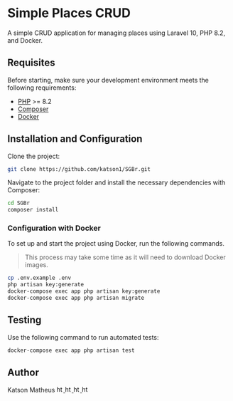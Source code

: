 # Simple Places CRUD

A simple CRUD application for managing places using Laravel 10, PHP 8.2, and Docker.

## Requisites

Before starting, make sure your development environment meets the following requirements:

- [PHP](https://www.php.net/downloads.php) >= 8.2
- [Composer](https://getcomposer.org/)
- [Docker](https://www.docker.com/get-started/)

## Installation and Configuration

Clone the project:
```bash
git clone https://github.com/katson1/SGBr.git
```

Navigate to the project folder and install the necessary dependencies with Composer:
```bash
cd SGBr
composer install
```
### Configuration with Docker
To set up and start the project using Docker, run the following commands.

> This process may take some time as it will need to download Docker images.

```bash
cp .env.example .env
php artisan key:generate
docker-compose exec app php artisan key:generate
docker-compose exec app php artisan migrate
```

## Testing
Use the following command to run automated tests:
```bash
docker-compose exec app php artisan test
```

## Author
<div align="left">
  <div>
    Katson Matheus
    <a href="https://github.com/katson1">
      <img src="https://skillicons.dev/icons?i=github" alt="html" height="15" />
    </a>
    <a href="https://discordapp.com/users/210789016675549184">
      <img src="https://skillicons.dev/icons?i=discord" alt="html" height="15"/>
    </a>
    <a href="https://www.linkedin.com/in/katsonmatheus/">
      <img src="https://skillicons.dev/icons?i=linkedin" alt="html" height="15"/>
    </a>
    <a href="mailto:katson.alves@ccc.ufcg.edu.br">
      <img src="https://skillicons.dev/icons?i=gmail" alt="html" height="15"/>
    </a>
  </div>
</div>